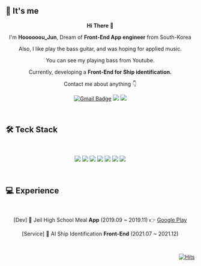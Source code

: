 <div align=center>

<div align=left>
  
## 🌻 It's me  

</div>

**Hi There** 👋  
  
I'm **Hoooooou_Jun**, Dream of **Front-End App engineer** from South-Korea

Also, I like play the bass guitar, and was hoping for applied music.
  
You can see my playing bass from Youtube.
  
Currently, developing a **Front-End for Ship identification.**

Contact me about anything 👇

  [![Gmail Badge](https://img.shields.io/badge/Gmail-D14836?style=flat&logo=Gmail&logoColor=white)](mailto:jipkim2@gmail.com)
  <a href="https://www.instagram.com/hoooooou_jun"><img src="https://img.shields.io/badge/Instagram-E4405F?style=flat-square&logo=Instagram&logoColor=white&link=https://www.instagram.com/hoooooou_jun"/></a>
  <a href="https://www.youtube.com/channel/UCd1o7jMAB9ijcaBH-WkPzcw"><img src="https://img.shields.io/badge/YouTube-FF0000?style=flat-square&logo=YouTube&logoColor=white&link=https://www.youtube.com/channel/UCd1o7jMAB9ijcaBH-WkPzcw"/></a>
  
  </br>
  
<div align=left>
  
## 🛠  Teck Stack
  
</div>
  
  </br>
  
  <img src="https://img.shields.io/badge/C-A8B9CC?style=flat-square&logo=C&logoColor=white"/></a>
  <img src="https://img.shields.io/badge/Python-3776AB?style=flat-square&logo=Python&logoColor=white"/></a>
  <img src="https://img.shields.io/badge/JavaScript-black?style=flat-square&logo=JavaScript&logoColor=F7DF1E"/></a>
  <img src="https://img.shields.io/badge/Android-3DDC84?style=flat-square&logo=Android&logoColor=white"/></a>
  <img src="https://img.shields.io/badge/React Native-20232a?style=flat-square&logo=React&logoColor=61DAFB"/></a>
  <img src="https://img.shields.io/badge/Git-F05032?style=flat-square&logo=Git&logoColor=white"/></a>
  <img src="https://img.shields.io/badge/Expo-000020?style=flat-square&logo=Expo&logoColor=white"/></a>
  
  </br>
  
<div align=left>
  
## 💻 Experience
  
</div>

</br>

[Dev] 🍔 Jeil High School Meal **App** (2019.09 ~ 2019.11) 👉 [Google Play](https://play.google.com/store/apps/details?id=com.jeilmeal.azrdev, "google play link")

[Service] 🚢 AI Ship Identification **Front-End** (2021.07 ~ 2021.12)

</br>

<div align=right>

[![Hits](https://hits.seeyoufarm.com/api/count/incr/badge.svg?url=https%3A%2F%2Fgithub.com%2FHoooooou-Jun&count_bg=%230090FF&title_bg=%23555555&icon=&icon_color=%23FFFFFF&title=Hits&edge_flat=false)](https://hits.seeyoufarm.com)
  
</div>
